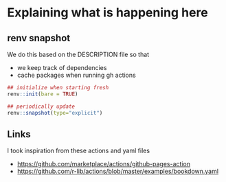 # Explaining what is happening here

## renv snapshot

We do this based on the DESCRIPTION file so that

- we keep track of dependencies
- cache packages when running gh actions

```R
## initialize when starting fresh
renv::init(bare = TRUE)

## periodically update
renv::snapshot(type="explicit")
```



## Links

I took inspiration from these actions and yaml files

- https://github.com/marketplace/actions/github-pages-action
- https://github.com/r-lib/actions/blob/master/examples/bookdown.yaml

